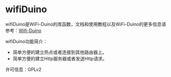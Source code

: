 wifiDuino
==========

wifiDuino是WiFi-Duino的库函数，文档和使用教程以及WiFi-Duino的更多信息请参考：[Wifi-Duino](http://winterland.duapp.com/wifi-duino/)

wifiDuino功能简介：

+ 简单方便的建立热点或者连接到其他路由器上。
+ 简单方便的建立Http服务器或者发送Http请求。

许可信息：GPLv2